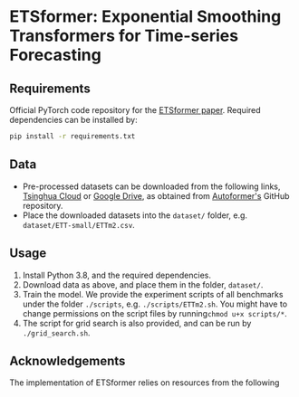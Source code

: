# ETSformer: Exponential Smoothing Transformers for Time-series Forecasting

## Requirements

Official PyTorch code repository for the [ETSformer paper](https://arxiv.org/abs/2202.01381). Required dependencies can be installed by:
```bash
pip install -r requirements.txt
```

## Data
* Pre-processed datasets can be downloaded from the following links, [Tsinghua Cloud](https://cloud.tsinghua.edu.cn/d/e1ccfff39ad541908bae/) or [Google Drive](https://drive.google.com/drive/folders/1ZOYpTUa82_jCcxIdTmyr0LXQfvaM9vIy?usp=sharing), as obtained from [Autoformer's](https://github.com/thuml/Autoformer) GitHub repository. 
* Place the downloaded datasets into the `dataset/` folder, e.g. `dataset/ETT-small/ETTm2.csv`.

## Usage

1. Install Python 3.8, and the required dependencies.
2. Download data as above, and place them in the folder, `dataset/`.
3. Train the model. We provide the experiment scripts of all benchmarks under the folder `./scripts`, e.g. `./scripts/ETTm2.sh`. You might have to change permissions on the script files by running`chmod u+x scripts/*`.
4. The script for grid search is also provided, and can be run by `./grid_search.sh`.

## Acknowledgements
The implementation of ETSformer relies on resources from the following codebases and repositories, we thank the original authors for open-sourcing their work.
* https://github.com/thuml/Autoformer
* https://github.com/zhouhaoyi/Informer2020

## Citation
Please consider citing if you find this code useful to your research.
<pre>@article{woo2022etsformer,
    title={ETSformer: Exponential Smoothing Transformers for Time-series Forecasting},
    author={Gerald Woo and Chenghao Liu and Doyen Sahoo and Akshat Kumar and Steven C. H. Hoi},
    year={2022},
    url={https://arxiv.org/abs/2202.01381},
}</pre>